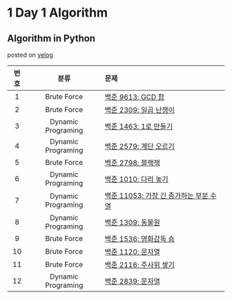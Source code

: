 # 1 Day 1 Algorithm

## Algorithm in Python
posted on [velog](https://velog.io/@highcho/series/Algorithm)
  
  
| 번호 | 분류 | 문제 |
| :----: | :----: | :--- |
| 1 | Brute Force | [백준 9613: GCD 합](https://www.acmicpc.net/problem/9613) |
| 2 | Brute Force | [백준 2309: 일곱 난쟁이](https://www.acmicpc.net/problem/2309) |
| 3 | Dynamic Programing | [백준 1463: 1로 만들기](https://www.acmicpc.net/problem/1463) |
| 4 | Dynamic Programing | [백준 2579: 계단 오르기](https://www.acmicpc.net/problem/2579) |
| 5 | Brute Force | [백준 2798: 블랙잭](https://www.acmicpc.net/problem/2798) |
| 6 | Dynamic Programing | [백준 1010: 다리 놓기](https://www.acmicpc.net/problem/1010) |
| 7 | Dynamic Programing | [백준 11053: 가장 긴 증가하는 부분 수열](https://www.acmicpc.net/problem/11053) |
| 8 | Dynamic Programing | [백준 1309: 동물원](https://www.acmicpc.net/problem/1309) |
| 9 | Brute Force | [백준 1536: 영화감독 숌](https://www.acmicpc.net/problem/1536) |
| 10 | Brute Force | [백준 1120: 문자열](https://www.acmicpc.net/problem/1120) |
| 11 | Brute Force | [백준 2116: 주사위 쌓기](https://www.acmicpc.net/problem/2116) |
| 12 | Dynamic Programing | [백준 2839: 문자열](https://www.acmicpc.net/problem/2839) |